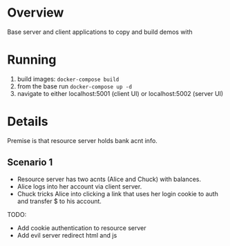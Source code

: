# Overview

Base server and client applications to copy and build demos with

# Running

1. build images: `docker-compose build`
2. from the base run `docker-compose up -d`
3. navigate to either localhost:5001 (client UI) or localhost:5002 (server UI)

# Details

Premise is that resource server holds bank acnt info.

## Scenario 1

* Resource server has two acnts (Alice and Chuck) with balances.
* Alice logs into her account via client server.
* Chuck tricks Alice into clicking a link that uses her login cookie to auth
  and transfer $ to his account.

TODO:
* Add cookie authentication to resource server
* Add evil server redirect html and js


